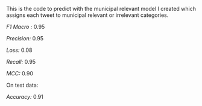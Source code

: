 This is the code to predict with the municipal relevant model I created which assigns each tweet to municipal relevant or irrelevant categories. 

*F1 Macro :* 0.95

*Precision:* 0.95

*Loss:* 0.08

*Recall:* 0.95

*MCC:* 0.90

On test data: 

*Accuracy:* 0.91
